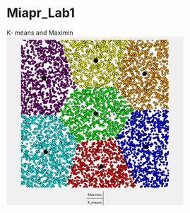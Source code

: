 # Miapr_Lab1
K- means and Maximin
<br>
<img src="image.png" alt="Описание изображения" width="400"/>

